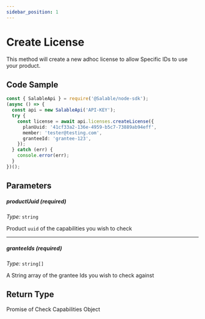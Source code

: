 ```yaml
---
sidebar_position: 1
---
```


# Create License

This method will create a new adhoc license to allow Specific IDs to use your product.

## Code Sample

```typescript
const { SalableApi } = require('@Salable/node-sdk');
(async () => {
  const api = new SalableApi('API-KEY');
  try {
    const license = await api.licenses.createLicense({
      planUuid: '41cf33a2-136e-4959-b5c7-73889ab94eff',
      member: 'tester@testing.com',
      granteeId: 'grantee-123',
    });
  } catch (err) {
    console.error(err);
  }
})();
```

## Parameters

##### productUuid (_required_)

_Type:_ `string`

Product `uuid` of the capabilities you wish to check

---

##### granteeIds (_required_)

_Type:_ `string[]`

A String array of the grantee Ids you wish to check against

## Return Type

Promise of Check Capabilities Object
